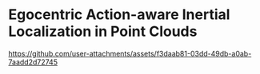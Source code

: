 # Egocentric Action-aware Inertial Localization in Point Clouds

https://github.com/user-attachments/assets/f3daab81-03dd-49db-a0ab-7aadd2d72745

